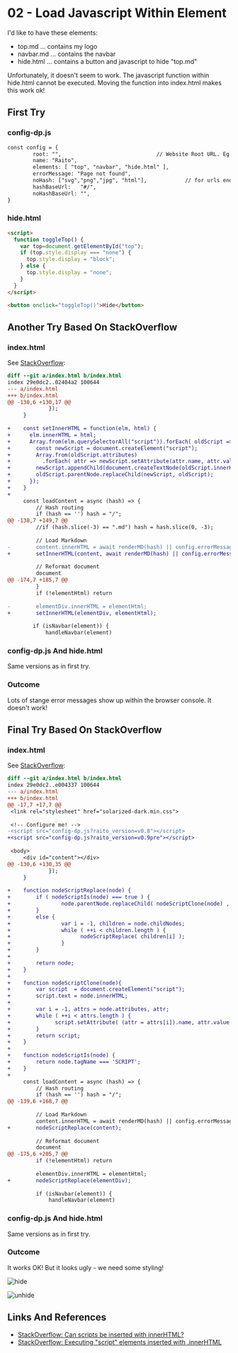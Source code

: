 02 - Load Javascript Within Element
===================================

I'd like to have these elements:

- top.md ... contains my logo
- navbar.md ... contains the navbar
- hide.html ... contains a button and javascript to hide "top.md"

Unfortunately, it doesn't seem to work.
The javascript function within hide.html cannot be
executed. Moving the function into index.html makes
this work ok!

First Try
---------

### config-dp.js

```html
const config = {
        root: "",                              // Website Root URL. Eg: "/raito/"
        name: "Raito",
        elements: [ "top", "navbar", "hide.html" ],
        errorMessage: "Page not found",
        noHash: ["svg","png","jpg", "html"],            // for urls ending with these extensions, don't use hash urls
        hashBaseUrl:   "#/",
        noHashBaseUrl: "",
}

```

### hide.html

```html
<script>
  function toggleTop() {
    var top=document.getElementById("top");
    if (top.style.display === "none") {
      top.style.display = "block";
    } else {
      top.style.display = "none";
    }
  }
</script>

<button onclick="toggleTop()">Hide</button>
```

Another Try Based On StackOverflow
----------------------------------

### index.html

See [StackOverflow][002]:

```diff
diff --git a/index.html b/index.html
index 29e0dc2..02404a2 100644
--- a/index.html
+++ b/index.html
@@ -130,6 +130,17 @@
             });
     }
 
+    const setInnerHTML = function(elm, html) {
+      elm.innerHTML = html;
+      Array.from(elm.querySelectorAll("script")).forEach( oldScript => {
+        const newScript = document.createElement("script");
+        Array.from(oldScript.attributes)
+          .forEach( attr => newScript.setAttribute(attr.name, attr.value) );
+        newScript.appendChild(document.createTextNode(oldScript.innerHTML));
+        oldScript.parentNode.replaceChild(newScript, oldScript);
+      });
+    }
+
     const loadContent = async (hash) => {
         // Hash routing
         if (hash == '') hash = "/";
@@ -138,7 +149,7 @@
         //if (hash.slice(-3) == ".md") hash = hash.slice(0, -3);
 
         // Load Markdown
-        content.innerHTML = await renderMD(hash) || config.errorMessage || ''
+        setInnerHTML(content, await renderMD(hash) || config.errorMessage || '');
 
         // Reformat document
         document
@@ -174,7 +185,7 @@
         }
         if (!elementHtml) return
 
-        elementDiv.innerHTML = elementHtml;
+        setInnerHTML(elementDiv, elementHtml);
 
        if (isNavbar(element)) {
            handleNavbar(element)
```

### config-dp.js And hide.html

Same versions as in first try.

### Outcome

Lots of stange error messages show up within the browser console.
It doesn't work!

Final Try Based On StackOverflow
----------------------------------

### index.html

See [StackOverflow][001]:

```diff
diff --git a/index.html b/index.html
index 29e0dc2..e004337 100644
--- a/index.html
+++ b/index.html
@@ -17,7 +17,7 @@
 <link rel="stylesheet" href="solarized-dark.min.css">
 
 <!-- Configure me! -->
-<script src="config-dp.js?raito_version=v0.8"></script>
+<script src="config-dp.js?raito_version=v0.9pre"></script>
 
 <body>
     <div id="content"></div>
@@ -130,6 +130,35 @@
             });
     }
 
+    function nodeScriptReplace(node) {
+        if ( nodeScriptIs(node) === true ) {
+                node.parentNode.replaceChild( nodeScriptClone(node) , node );
+        }
+        else {
+                var i = -1, children = node.childNodes;
+                while ( ++i < children.length ) {
+                      nodeScriptReplace( children[i] );
+                }
+        }
+
+        return node;
+    }
+
+    function nodeScriptClone(node){
+        var script  = document.createElement("script");
+        script.text = node.innerHTML;
+
+        var i = -1, attrs = node.attributes, attr;
+        while ( ++i < attrs.length ) {
+              script.setAttribute( (attr = attrs[i]).name, attr.value );
+        }
+        return script;
+    }
+
+    function nodeScriptIs(node) {
+        return node.tagName === 'SCRIPT';
+    }
+
     const loadContent = async (hash) => {
         // Hash routing
         if (hash == '') hash = "/";
@@ -139,6 +168,7 @@
 
         // Load Markdown
         content.innerHTML = await renderMD(hash) || config.errorMessage || ''
+        nodeScriptReplace(content);
 
         // Reformat document
         document
@@ -175,6 +205,7 @@
         if (!elementHtml) return
 
         elementDiv.innerHTML = elementHtml;
+        nodeScriptReplace(elementDiv);
 
         if (isNavbar(element)) {
             handleNavbar(element)
```

### config-dp.js And hide.html

Same versions as in first try.

### Outcome

It works OK! But it looks ugly - we need some styling!

![hide](hide-button.png)

![unhide](unhide-button.png)


Links And References
-----

- [StackOverflow: Can scripts be inserted with innerHTML?][001]
- [StackOverflow: Executing "script" elements inserted with .innerHTML][002]

[001]: https://stackoverflow.com/questions/2592092/executing-script-elements-inserted-with-innerhtml
[002]: https://stackoverflow.com/questions/1197575/can-scripts-be-inserted-with-innerhtml
